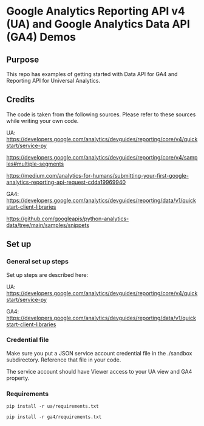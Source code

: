 # Google Analytics Reporting API v4 (UA) and Google Analytics Data API (GA4) Demos

## Purpose
This repo has examples of getting started with Data API for GA4 and Reporting API for Universal Analytics.

## Credits

The code is taken from the following sources. Please refer to these sources while writing your own code. 

UA: 
https://developers.google.com/analytics/devguides/reporting/core/v4/quickstart/service-py

https://developers.google.com/analytics/devguides/reporting/core/v4/samples#multiple-segments

https://medium.com/analytics-for-humans/submitting-your-first-google-analytics-reporting-api-request-cdda19969940 

GA4: 
https://developers.google.com/analytics/devguides/reporting/data/v1/quickstart-client-libraries 

https://github.com/googleapis/python-analytics-data/tree/main/samples/snippets 

## Set up

### General set up steps

Set up steps are described here:

UA: 
https://developers.google.com/analytics/devguides/reporting/core/v4/quickstart/service-py

GA4: 
https://developers.google.com/analytics/devguides/reporting/data/v1/quickstart-client-libraries

### Credential file
Make sure you put a JSON service account credential file in the ./sandbox subdirectory. Reference that file in your code.

The service account should have Viewer access to your UA view and GA4 property. 

### Requirements
```
pip install -r ua/requirements.txt

pip install -r ga4/requirements.txt
```
